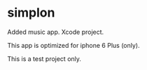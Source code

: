# simplon

Added music app. Xcode project.

This app is optimized for iphone 6 Plus (only).

This is a test project only.
